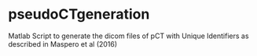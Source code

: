 # pseudoCTgeneration
Matlab Script to generate the dicom files of pCT with Unique Identifiers as described in Maspero et al (2016)
